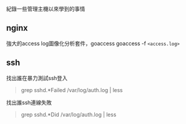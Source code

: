 紀錄一些管理主機以來學到的事情

## nginx

強大的access log圖像化分析套件，goaccess
goaccess -f `<access.log>`


## ssh

找出誰在暴力測試ssh登入
> grep sshd.\*Failed /var/log/auth.log | less

找出誰ssh連線失敗
> grep sshd.*Did /var/log/auth.log | less
